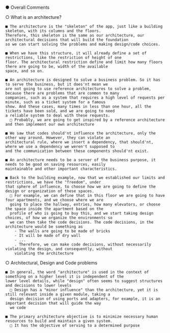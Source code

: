 ● Overall Comments

  ○ What is an architecture? 

    ■ The architecture is the "skeleton" of the app, just like a building skeleton, with its columns and the floors.
    Therefore, this skeleton is the same as our architecture, our architectural decisions that will build the foundation
    so we can start solving the problems and making design/code choices.

    ■ When we have this structure, it will already define a set of restrictions, like the restriction of height of one
    floor. The architectural restriction define and limit how many floors there are going to be, width of the available
    space, and so on.

    ■ An architecture is designed to solve a business problem. So it has to serve the business, but it does'nt mean we
    are not going to use reference architectures to solve a problem, because there are problems that are common to many
    companies, such as a system that requires a high level of requests per minute, such as a ticket system for a famous
    show. And these cases, many times in less than one hour, all the tickets have been sold, and we are going to need
    a reliable system to deal with these requests.
      □ Probably, we are going to get inspired by a reference architecture and then implement our own architecture

    ■ We saw that codes should'nt influence the architecture, only the other way around. However, they can violate an
    architectural rule, where we insert a dependency, that should'nt, where we use a dependency we weren't supposed to
    and the communication between these components should'nt exist.

    ■ An architecture needs to be a server of the business purpose, it needs to be good on saving resources, easily
    maintainable and other important characteristics.

    ■ Back to the building example, now that we established our limits and restrictions, we have the "freedom", under
    that sphere of influence, to choose how we are going to define the design or organization of these spaces.
      □ For example, we can define that in this floor we are going to have four apartments, and we choose where we are
      going to place the hallway, entries, how many elevators, or choose the space inside the apartment based on the
      profile of who is going to buy this, and we start taking design choices, of how we organize the environments so
      we can then take the code decisions. The code decisions, in the architecture would be something as
        - The walls are going to be made of bricks
        - It will be made of dry wall
        - ...
        . Therefore, we can make code decisions, without necessarily violating the design, and consequently, without
        violating the architecture  
  
  ○ Architectural, Design and Code problems

    ■ In general, the word "architecture" is used in the context of something on a higher level it is independent of the
    lower level details, while "design" often seems to suggest structures and decisions to lower levels 
      □ Design has a "minor influence" than the architecture, yet it is still relevant inside a given module, taking a
      design decision of using ports and adapters, for example, it is an important decision that will guide the way
      we code
    
    ■ The primary architecture objective is to minimize necessary human resources to build and maintain a given system.
      □ It has the objective of serving to a determined purpose
  

